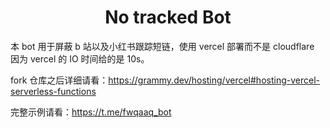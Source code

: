 <h1 align=center> No tracked Bot </h1>

本 bot 用于屏蔽 b 站以及小红书跟踪短链，使用 vercel 部署而不是 cloudflare 因为 vercel 的 IO 时间给的是 10s。

fork 仓库之后详细请看：<https://grammy.dev/hosting/vercel#hosting-vercel-serverless-functions>

完整示例请看：<https://t.me/fwqaaq_bot>
